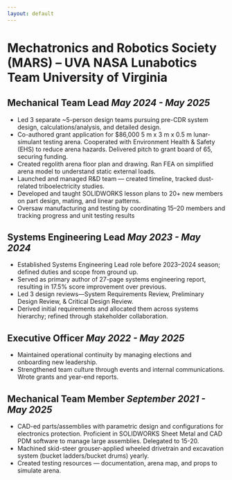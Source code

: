```yaml
---
layout: default
---
```

# Mechatronics and Robotics Society (MARS) – UVA NASA Lunabotics Team	University of Virginia
## Mechanical Team Lead	_May 2024 - May 2025_
- Led 3 separate ~5-person design teams pursuing pre-CDR system design, calculations/analysis, and detailed design. 
- Co-authored grant application for $86,000 5 m x 3 m x 0.5 m lunar-simulant testing arena. Cooperated with Environment Health & Safety (EHS) to reduce arena hazards. Delivered pitch to grant board of 65, securing funding.
- Created regolith arena floor plan and drawing. Ran FEA on simplified arena model to understand static external loads.
- Launched and managed R&D team — created timeline, tracked dust-related triboelectricity studies.
- Developed and taught SOLIDWORKS lesson plans to 20+ new members on part design, mating, and linear patterns.
- Oversaw manufacturing and testing by coordinating 15–20 members and tracking progress and unit testing results

## Systems Engineering Lead	_May 2023 - May 2024_
- Established Systems Engineering Lead role before 2023–2024 season; defined duties and scope from ground up.
- Served as primary author of 27-page systems engineering report, resulting in 17.5% score improvement over previous.
- Led 3 design reviews—System Requirements Review, Preliminary Design Review, & Critical Design Review.
- Derived initial requirements and allocated them across systems hierarchy; refined through stakeholder collaboration.

## Executive Officer	_May 2022 - May 2025_
- Maintained operational continuity by managing elections and onboarding new leadership.
- Strengthened team culture through events and internal communications. Wrote grants and year-end reports.


## Mechanical Team Member	_September 2021 - May 2025_
- CAD-ed parts/assemblies with parametric design and configurations for electronics protection. Proficient in  SOLIDWORKS Sheet Metal and CAD PDM software to manage large assemblies. Delegated to 15-20.
- Machined skid-steer grouser-applied wheeled drivetrain and excavation system (bucket ladders/bucket drums) yearly.
- Created testing resources — documentation, arena map, and props to simulate arena.
